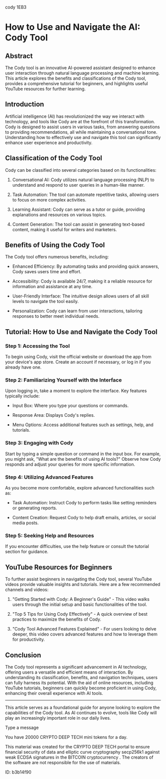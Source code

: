cody 1EB3
# How to Use and Navigate the AI: Cody Tool



## Abstract



The Cody tool is an innovative AI-powered assistant designed to enhance user interaction through natural language processing and machine learning. This article explores the benefits and classifications of the Cody tool, provides a comprehensive tutorial for beginners, and highlights useful YouTube resources for further learning.



## Introduction



Artificial intelligence (AI) has revolutionized the way we interact with technology, and tools like Cody are at the forefront of this transformation. Cody is designed to assist users in various tasks, from answering questions to providing recommendations, all while maintaining a conversational tone. Understanding how to effectively use and navigate this tool can significantly enhance user experience and productivity.



## Classification of the Cody Tool



Cody can be classified into several categories based on its functionalities:



1. Conversational AI: Cody utilizes natural language processing (NLP) to understand and respond to user queries in a human-like manner.

2. Task Automation: The tool can automate repetitive tasks, allowing users to focus on more complex activities.

3. Learning Assistant: Cody can serve as a tutor or guide, providing explanations and resources on various topics.

4. Content Generation: The tool can assist in generating text-based content, making it useful for writers and marketers.



## Benefits of Using the Cody Tool



The Cody tool offers numerous benefits, including:



- Enhanced Efficiency: By automating tasks and providing quick answers, Cody saves users time and effort.

- Accessibility: Cody is available 24/7, making it a reliable resource for information and assistance at any time.

- User-Friendly Interface: The intuitive design allows users of all skill levels to navigate the tool easily.

- Personalization: Cody can learn from user interactions, tailoring responses to better meet individual needs.



## Tutorial: How to Use and Navigate the Cody Tool



### Step 1: Accessing the Tool



To begin using Cody, visit the official website or download the app from your device's app store. Create an account if necessary, or log in if you already have one.



### Step 2: Familiarizing Yourself with the Interface



Upon logging in, take a moment to explore the interface. Key features typically include:



- Input Box: Where you type your questions or commands.

- Response Area: Displays Cody's replies.

- Menu Options: Access additional features such as settings, help, and tutorials.



### Step 3: Engaging with Cody



Start by typing a simple question or command in the input box. For example, you might ask, "What are the benefits of using AI tools?" Observe how Cody responds and adjust your queries for more specific information.



### Step 4: Utilizing Advanced Features



As you become more comfortable, explore advanced functionalities such as:



- Task Automation: Instruct Cody to perform tasks like setting reminders or generating reports.

- Content Creation: Request Cody to help draft emails, articles, or social media posts.



### Step 5: Seeking Help and Resources



If you encounter difficulties, use the help feature or consult the tutorial section for guidance.



## YouTube Resources for Beginners



To further assist beginners in navigating the Cody tool, several YouTube videos provide valuable insights and tutorials. Here are a few recommended channels and videos:



1. "Getting Started with Cody: A Beginner's Guide" - This video walks users through the initial setup and basic functionalities of the tool.

2. "Top 5 Tips for Using Cody Effectively" - A quick overview of best practices to maximize the benefits of Cody.

3. "Cody Tool Advanced Features Explained" - For users looking to delve deeper, this video covers advanced features and how to leverage them for productivity.



## Conclusion



The Cody tool represents a significant advancement in AI technology, offering users a versatile and efficient means of interaction. By understanding its classification, benefits, and navigation techniques, users can fully harness its potential. With the aid of online resources, including YouTube tutorials, beginners can quickly become proficient in using Cody, enhancing their overall experience with AI tools.



---



This article serves as a foundational guide for anyone looking to explore the capabilities of the Cody tool. As AI continues to evolve, tools like Cody will play an increasingly important role in our daily lives.



Type a message

You have 20000 CRYPTO DEEP TECH mini tokens for a day.


This material was created for the  CRYPTO DEEP TECH portal  to ensure financial security of data and elliptic curve cryptography  secp256k1 against weak ECDSA  signatures   in the  BITCOIN cryptocurrency . The creators of the software are not responsible for the use of materials.

 ID: b3b14f90
